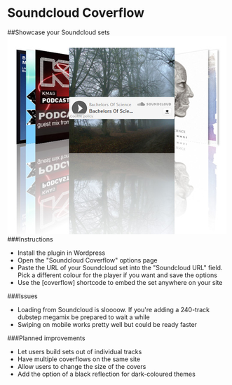 Soundcloud Coverflow
===================
##Showcase your Soundcloud sets
![ScreenShot](screenshot.jpg)
###Instructions
* Install the plugin in Wordpress
* Open the "Soundcloud Coverflow" options page
* Paste the URL of your Soundcloud set into the "Soundcloud URL" field. Pick a different colour for the player if you want and save the options
* Use the [coverflow] shortcode to embed the set anywhere on your site

###Issues
* Loading from Soundcloud is sloooow. If you're adding a 240-track dubstep megamix be prepared to wait a while
* Swiping on mobile works pretty well but could be ready faster

###Planned improvements
* Let users build sets out of individual tracks
* Have multiple coverflows on the same site
* Allow users to change the size of the covers
* Add the option of a black reflection for dark-coloured themes
